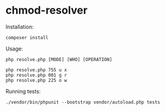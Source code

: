 # chmod-resolver

Installation:
```
composer install
```

Usage:
```
php resolve.php [MODE] [WHO] [OPERATION]

php resolve.php 755 u x
php resolve.php 001 g r
php resolve.php 225 o w
```

Running tests:
```
./vendor/bin/phpunit --bootstrap vendor/autoload.php tests
```
